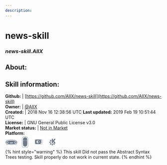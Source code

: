 ```yaml
---
description: 
---
```


# news-skill  
### _news-skill.AIIX_  
## About:  


## Skill information:  
**Github:** | [https://github.com/AIIX/news-skill](https://github.com/AIIX/news-skill)  
**Owner:** | [@AIIX](https://github.com/AIIX)  
**Created:** | 2018 Nov 16 12:38:56 UTC  **Last updated:** 2019 Feb 19 10:51:44 UTC  
**License:** | GNU General Public License v3.0  
**Market status:** | [Not in Market](https://market.mycroft.ai/skill/)  
**Platform:**  
 ![Mark I](../.gitbook/assets/mark-1-icon.png)  ![Mark II](../.gitbook/assets/mark-2-icon.png)  ![Picroft](../.gitbook/assets/picroft-icon.png)  ![plasmoid](../.gitbook/assets/kde.png)   
{% hint style="warning" %}
This skill Did not pass the Abstract Syntax Trees testing. Skill properly do not work in current state.
{% endhint %}
